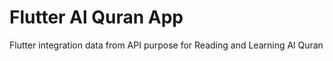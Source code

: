 # Flutter Al Quran App

Flutter integration data from API purpose for Reading and Learning Al Quran
